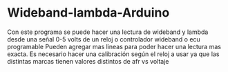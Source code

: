 # Wideband-lambda-Arduino
Con este programa se puede hacer una lectura de wideband y lambda desde una señal 0-5 volts de un reloj o controlador wideband o ecu programable
Pueden agregar mas lineas para poder hacer una lectura mas exacta.
Es necesario hacer una calibración según el reloj a usar ya que las distintas marcas tienen valores distintos de afr vs voltaje

